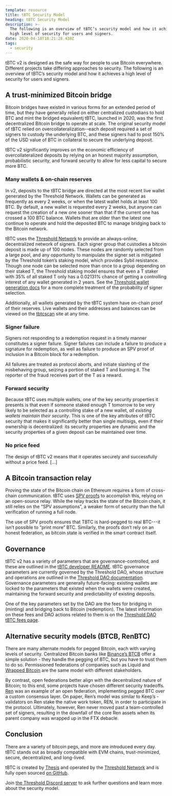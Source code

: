 ```yaml
---
template: resource
title: tBTC Security Model
heading: tBTC Security Model
description: >-
  The following is an overview of tBTC’s security model and how it achieves a
  high level of security for users and signers.
date: 2020-04-18T18:21:28.438Z
tags:
  - security
---
```

tBTC v2 is designed as the safe way for people to use Bitcoin everywhere.
Different projects take differing approaches to security. The following is an
overview of tBTC’s security model and how it achieves a high level of security
for users and signers.

## A trust-minimized Bitcoin bridge

Bitcoin bridges have existed in various forms for an extended period of time,
but they have generally relied on either centralized custodians to hold BTC
and mint the bridged equivalentj tBTC, launched in 2020, was the first
decentralized Bitcoin bridge to operate at scale. The original security model
of tBTC relied on overcollateralization--each deposit required a set of
signers to custody the underlying BTC, and these signers had to post 150%
of the USD value of BTC in collateral to secure the underlying deposit.

tBTC v2 significantly improves on the economic efficiency of overcollateralized
deposits by relying on an honest majority assumption, probabilistic security,
and forward security to allow for less capital to secure more BTC.

### Many wallets & on-chain reserves

In v2, deposits to the tBTC bridge are directed at the most recent live wallet
generated by the Threshold Network. Wallets can be generated as frequently as
every 2 weeks, or when the latest wallet holds at least 100 BTC. By default, a
new wallet is requested every 2 weeks, but anyone can request the creation of a
new one sooner than that if the current one has crossed a 100 BTC balance.
Wallets that are older than the latest one continue to operate and hold the
deposited BTC to manage bridging back to the Bitcoin network.

tBTC uses the [Threshold Network](https://threshold.network/) to provide an
always-online, decentralized network of signers. Each signer group that
custodies a bitcoin deposit is made up of 100 nodes. These nodes are
randomly selected from a large pool, and any opportunity to manipulate the
signer set is mitigated by the Threshold token’s staking model, which provides
Sybil resistance. Though one node can be selected more than once to a group
depending on their staked T, the Threshold staking model ensures that even a T
staker with 35% of all staked T only has a 0.02131% chance of getting a
controlling interest of any wallet generated in 2 years. See the [Threshold
wallet generation
docs](https://docs.threshold.network/applications/tbtc-v2/wallet-generation)
for a more complete treatment of the probability of signer selection.

Additionally, all wallets generated by the tBTC system have on-chain proof of
their reserves. Live wallets and their addresses and balances can be viewed on
the [tbtcscan](https://tbtcscan.com/wallets) site at any time.

### Signer failure

Signers not responding to a redemption request in a timely manner constitutes a
signer failure. Signer failures can include a failure to produce a signature
for redemption, as well as failure to produce an SPV proof of inclusion in a
Bitcoin block for a redemption.

All failures are treated as protocol aborts, and initiate slashing of the
misbehaving group, seizing a portion of staked T and burning it. The reporter
of the fraud receives part of the T as a reward.

### Forward security

Because tBTC uses multiple wallets, one of the key security properties it
presents is that even if someone staked enough T tomorrow to be very likely to
be selected as a controlling stake of a new wallet, _all existing wallets
maintain their security_. This is one of the key attributes of tBTC security
that makes it significantly better than single multisigs, even if their
ownership is decentralized: its security properties are dynamic and the
security properties of a given deposit can be maintained over time.

### No price feed

The design of tBTC v2 means that it operates securely and successfully without
a price feed. [...]

## A Bitcoin transaction relay

Proving the state of the Bitcoin chain on Ethereum requires a form of
cross-chain communication. tBTC uses [SPV
proofs](/developers/simplified-payment-verification) to accomplish this,
relying on an open-source relay. While the relay tracks the state of the
Bitcoin chain, it still relies on the “SPV assumptions”, a weaker form of
security than the full verification of running a full node.

The use of SPV proofs ensures that TBTC is hard-pegged to real BTC---it isn’t
possible to “print more” BTC. Similarly, the proofs don’t rely on an honest
federation, as bitcoin state is verified in the smart contract itself.

## Governance

tBTC v2 has a variety of parameters that are governance-controlled, and these
are outlined in the [tBTC developer
README](https://github.com/keep-network/tbtc-v2/tree/main/docs#parameters).
tBTC governance parameters are currently governed by the Threshold DAO, whose
structure and operations are outlined in the [Threshold DAO
documentation](https://docs.threshold.network/governance/dao). Governance
parameters are generally future-facing: existing wallets are locked to the
parameters that existed when the wallets were created, maintaining the forward
security and predictability of existing deposits.

One of the key parameters set by the DAO are the fees for bridging in (minting)
and bridging back to Bitcoin (redemption). The latest information on these fees
and DAO actions related to them is on the [Threshold DAO tBTC fees
page](https://docs.threshold.network/applications/tbtc-v2/fees).

## Alternative security models (BTCB, RenBTC)

There are many alternate models for pegged Bitcoin, each with varying levels of
security. Centralized Bitcoin banks like [Binance’s
BTCB](https://www.binance.com/en/blog/347360878904684544/Introducing-BitcoinPegged-Token-on-Binance-Chain)
offer a simple solution - they handle the pegging of BTC, but you have to trust
them to do so. Permissioned federations of companies such as Liquid and
[Wrapped Bitcoin](https://www.wbtc.network/) are the same model with different
stakeholders.

By contrast, open federations better align with the decentralized nature of
Bitcoin; to this end, some projects have chosen different security tradeoffs.
[Ren](https://medium.com/renproject/welcome-to-the-renvm-developer-center-c1ade842fe07)
was an example of an open federation, implementing pegged BTC over a custom
consensus layer. On paper, Ren’s model was similar to Keep’s - validators on
Ren stake the native work token, REN, in order to participate in the protocol.
Ultimately, however, Ren never moved past a team-controlled set of signers,
resulting in the downfall of the core Ren assets when its parent company was
wrapped up in the FTX debacle.

## Conclusion

There are a variety of bitcoin pegs, and more are introduced every day. tBTC
stands out as broadly compatible with EVM chains, trust-minimized, secure,
decentralized, and long-lived.

tBTC is created by [Thesis](https://thesis.co) and operated by the [Threshold
Network](https://threshold.network) and is fully open sourced [on
GitHub](https://github.com/keep-network/tbtc-v2).

Join [the Threshold Discord server](https://chat.threshold.network) to ask further
questions and learn more about the security model.
